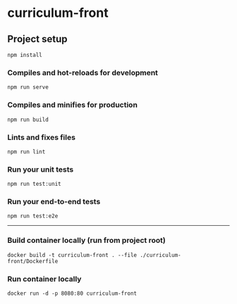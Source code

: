 # curriculum-front

## Project setup
```
npm install
```

### Compiles and hot-reloads for development
```
npm run serve
```

### Compiles and minifies for production
```
npm run build
```

### Lints and fixes files
```
npm run lint
```

### Run your unit tests
```
npm run test:unit
```

### Run your end-to-end tests
```
npm run test:e2e
```

---

### Build container locally (run from project root)
```
docker build -t curriculum-front . --file ./curriculum-front/Dockerfile
```

### Run container locally
```
docker run -d -p 8080:80 curriculum-front
```

